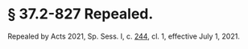 # § 37.2-827 Repealed.

<p>Repealed by Acts 2021, Sp. Sess. I, c. <a href='http://lis.virginia.gov/cgi-bin/legp604.exe?211+ful+CHAP0244'>244</a>, cl. 1, effective July 1, 2021.</p><p></p>